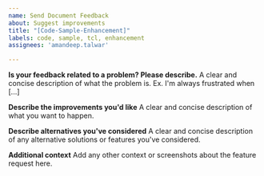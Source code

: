 ```yaml
---
name: Send Document Feedback
about: Suggest improvements
title: "[Code-Sample-Enhancement]"
labels: code, sample, tcl, enhancement
assignees: 'amandeep.talwar'

---
```


**Is your feedback related to a problem? Please describe.**
A clear and concise description of what the problem is. Ex. I'm always frustrated when [...]

**Describe the improvements you'd like**
A clear and concise description of what you want to happen.

**Describe alternatives you've considered**
A clear and concise description of any alternative solutions or features you've considered.

**Additional context**
Add any other context or screenshots about the feature request here.
